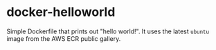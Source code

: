 # docker-helloworld
Simple Dockerfile that prints out "hello world!". It uses the latest `ubuntu` image from the AWS ECR public gallery.
